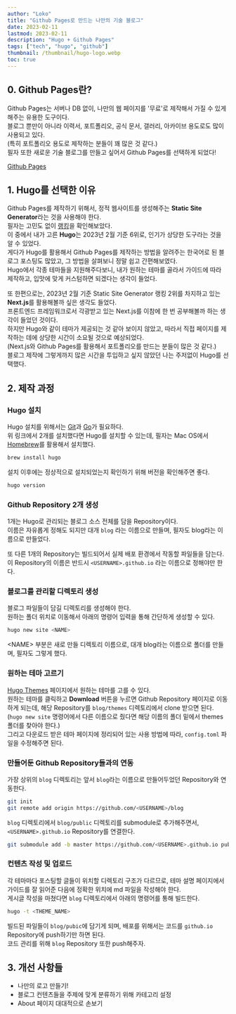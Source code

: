 ```yaml
---
author: "Loko"
title: "Github Pages로 만드는 나만의 기술 블로그"
date: 2023-02-11
lastmod: 2023-02-11
description: "Hugo + Github Pages"
tags: ["tech", "hugo", "github"]
thumbnail: /thumbnail/hugo-logo.webp
toc: true
---
```


## 0. Github Pages란?

Github Pages는 서버나 DB 없이, 나만의 웹 페이지를 '무료'로 제작해서 가질 수 있게 해주는 유용한 도구이다.  
블로그 뿐만이 아니라 이력서, 포트폴리오, 공식 문서, 갤러리, 아카이브 용도로도 많이 사용되고 있다.  
(특히 포트폴리오 용도로 제작하는 분들이 꽤 많은 것 같다.)  
필자 또한 새로운 기술 블로그를 만들고 싶어서 Github Pages를 선택하게 되었다!

[Github Pages](https://pages.github.com)

## 1. Hugo를 선택한 이유

Github Pages를 제작하기 위해서, 정적 웹사이트를 생성해주는 **Static Site Generator**라는 것을 사용해야 한다.  
필자는 고민도 없이 [랭킹](https://ossinsight.io/collections/static-site-generator/)을 확인해보았다.  
이 중에서 내가 고른 **Hugo**는 2023년 2월 기준 6위로, 인기가 상당한 도구라는 것을 알 수 있었다.  
게다가 Hugo를 활용해서 Github Pages를 제작하는 방법을 알려주는 한국어로 된 블로그 포스팅도 많았고, 그 방법을 살펴보니 정말 쉽고 간편해보였다.  
Hugo에서 각종 테마들을 지원해주다보니, 내가 원하는 테마를 골라서 가이드에 따라 제작하고, 입맛에 맞게 커스텀하면 되겠다는 생각이 들었다.

또 한편으로는, 2023년 2월 기준 Static Site Generator 랭킹 2위를 차지하고 있는 **Next.js**를 활용해볼까 싶은 생각도 들었다.  
프론트엔드 프레임워크로서 각광받고 있는 Next.js를 이참에 한 번 공부해볼까 하는 생각이 들었던 것이다.  
하지만 Hugo와 같이 테마가 제공되는 것 같아 보이지 않았고, 따라서 직접 페이지를 제작하는 데에 상당한 시간이 소요될 것으로 예상되었다.  
(Next.js와 Github Pages를 활용해서 포트폴리오를 만드는 분들이 많은 것 같다.)  
블로그 제작에 그렇게까지 많은 시간을 투입하고 싶지 않았던 나는 주저없이 Hugo를 선택했다.

## 2. 제작 과정

### Hugo 설치

Hugo 설치를 위해서는 [Git](https://git-scm.com/downloads)과 [Go](https://go.dev/dl/)가 필요하다.  
위 링크에서 2개를 설치했다면 Hugo를 설치할 수 있는데, 필자는 Mac OS에서 [Homebrew](https://brew.sh/)를 활용해서 설치했다.

```sh
brew install hugo
```

설치 이후에는 정상적으로 설치되었는지 확인하기 위해 버전을 확인해주면 좋다.

```sh
hugo version
```

### Github Repository 2개 생성

1개는 Hugo로 관리되는 블로그 소스 전체를 담을 Repository이다.  
이름은 자유롭게 정해도 되지만 대개 `blog` 라는 이름으로 만들며, 필자도 blog라는 이름으로 만들었다.

또 다른 1개의 Repository는 빌드되어서 실제 배포 환경에서 작동할 파일들을 담는다.  
이 Repository의 이름은 반드시 `<USERNAME>.github.io` 라는 이름으로 정해야만 한다.

### 블로그를 관리할 디렉토리 생성

블로그 파일들이 담길 디렉토리를 생성해야 한다.  
원하는 폴더 위치로 이동해서 아래의 명령어 입력을 통해 간단하게 생성할 수 있다.

```sh
hugo new site <NAME>
```

\<NAME> 부분은 새로 만들 디렉토리 이름으로, 대개 blog라는 이름으로 폴더를 만들며, 필자도 그렇게 했다.

### 원하는 테마 고르기

[Hugo Themes](https://themes.gohugo.io/) 페이지에서 원하는 테마를 고를 수 있다.  
원하는 테마를 클릭하고 **Download** 버튼을 누르면 Github Repository 페이지로 이동하게 되는데, 해당 Repository를 `blog/themes` 디렉토리에서 clone 받으면 된다.  
(`hugo new site` 명령어에서 다른 이름으로 줬다면 해당 이름의 폴더 밑에서 themes 폴더를 찾아야 한다.)  
그리고 다운로드 받은 테마 페이지에 정리되어 있는 사용 방법에 따라, `config.toml` 파일을 수정해주면 된다.

### 만들어둔 Github Repository들과의 연동

가장 상위의 `blog` 디렉토리는 앞서 `blog`라는 이름으로 만들어두었던 Repository와 연동한다.

```sh
git init
git remote add origin https://github.com/<USERNAME>/blog
```

`blog` 디렉토리에서 `blog/public` 디렉토리를 submodule로 추가해주면서, `<USERNAME>.github.io` Repository를 연결한다.

```sh
git submodule add -b master https://github.com/<USERNAME>.github.io public
```

### 컨텐츠 작성 및 업로드

각 테마마다 포스팅할 글들이 위치할 디렉토리 구조가 다르므로, 테마 설명 페이지에서 가이드를 잘 읽어준 다음에 정확한 위치에 md 파일을 작성해야 한다.  
게시글 작성을 마쳤다면 `blog` 디렉토리에서 아래의 명령어를 통해 빌드한다.

```sh
hugo -t <THEME_NAME>
```

빌드된 파일들이 `blog/pubic`에 담기게 되며, 배포를 위해서는 코드를 `github.io` Repository에 push하기만 하면 된다.  
코드 관리를 위해 `blog` Repository 또한 push해주자.

## 3. 개선 사항들

- 나만의 로고 만들기!
- 블로그 컨텐츠들을 주제에 맞게 분류하기 위해 카테고리 설정
- About 페이지 대대적으로 손보기
